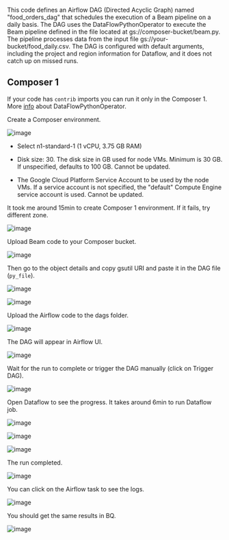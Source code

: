 

This code defines an Airflow DAG (Directed Acyclic Graph) named "food_orders_dag" that schedules the execution of a Beam pipeline on a daily basis. The DAG uses the DataFlowPythonOperator to execute the Beam pipeline defined in the file located at gs://composer-bucket/beam.py. The pipeline processes data from the input file gs://your-bucket/food_daily.csv. The DAG is configured with default arguments, including the project and region information for Dataflow, and it does not catch up on missed runs.


## Composer 1 

If your code has `contrib` imports you can run it only in the Composer 1. More [info](https://airflow.apache.org/docs/apache-airflow/1.10.5/_api/airflow/contrib/operators/dataflow_operator/index.html#airflow.contrib.operators.dataflow_operator.DataFlowPythonOperator) about DataFlowPythonOperator.

Create a Composer environment.

![image](https://github.com/janaom/gcp-data-engineering-etl-with-composer-dataflow/assets/83917694/f5f7d40b-67fe-4206-9501-92b042c950f7)


 - Select n1-standard-1 (1 vCPU, 3.75 GB RAM)

 - Disk size: 30. The disk size in GB used for node VMs. Minimum is 30 GB. If unspecified, defaults to 100 GB. Cannot be updated. 

 - The Google Cloud Platform Service Account to be used by the node VMs. If a service account is not specified, the "default" Compute Engine service account is used. Cannot be updated. 

It took me around 15min to create Composer 1 environment. If it fails, try different zone.

![image](https://github.com/janaom/gcp-data-engineering-etl-with-composer-dataflow/assets/83917694/a9bb70e4-0cef-4290-ba6a-c81e587046f9)


Upload Beam code to your Composer bucket.

![image](https://github.com/janaom/gcp-data-engineering-etl-with-composer-dataflow/assets/83917694/4fe512ed-489a-4955-b289-89d72be61dcf)


Then go to the object details and copy gsutil URI and paste it in the DAG file (`py_file`).


![image](https://github.com/janaom/gcp-data-engineering-etl-with-composer-dataflow/assets/83917694/593511d3-fde2-4704-8c3e-030037802419)


![image](https://github.com/janaom/gcp-data-engineering-etl-with-composer-dataflow/assets/83917694/f7ee71f2-e788-4850-9ef3-ee8a388ae9b6)


Upload the Airflow code to the dags folder.


![image](https://github.com/janaom/gcp-data-engineering-etl-with-composer-dataflow/assets/83917694/d8279e8f-5899-4444-93a6-e4e18ff7c3a3)



The DAG will appear in Airflow UI.

![image](https://github.com/janaom/gcp-data-engineering-etl-with-composer-dataflow/assets/83917694/82aec353-b6bd-44a5-b06a-4e0a3c28a97a)


Wait for the run to complete or trigger the DAG manually (click on Trigger DAG).

![image](https://github.com/janaom/gcp-data-engineering-etl-with-composer-dataflow/assets/83917694/6d8420b5-d650-4ccc-98b3-0a08bb144887)


Open Dataflow to see the progress. It takes around 6min to run Dataflow job.

![image](https://github.com/janaom/gcp-data-engineering-etl-with-composer-dataflow/assets/83917694/c34f4121-79e3-4669-870f-17c029f43610)

![image](https://github.com/janaom/gcp-data-engineering-etl-with-composer-dataflow/assets/83917694/b7f6f19b-e2d2-4c21-8ee0-8e5c8f4a7176)

![image](https://github.com/janaom/gcp-data-engineering-etl-with-composer-dataflow/assets/83917694/ae2745b8-f9ef-480b-871d-3c5db7b2e8d5)

The run completed.

![image](https://github.com/janaom/gcp-data-engineering-etl-with-composer-dataflow/assets/83917694/b9525886-1beb-40e9-850c-5c9daaefe50a)


You can click on the Airflow task to see the logs.

![image](https://github.com/janaom/gcp-data-engineering-etl-with-composer-dataflow/assets/83917694/4ae7d22f-51a5-4b4a-8489-fc3946c58bcc)



You should get the same results in BQ.

![image](https://github.com/janaom/gcp-data-engineering-etl-with-composer-dataflow/assets/83917694/a0a12fc2-9d07-42c6-9b7b-b0a27eb462e1)
